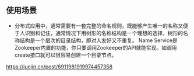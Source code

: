 
## 使用场景

- 分布式应用中，通常需要有一套完整的命名规则，既能够产生唯一的名称又便于人识别和记住，通常情况下用树形的名称结构是一个理想的选择，树形的名称结构是一个层次的目录结构，即对人友好又不重复。
Name Service是Zookeeper内置的功能，你只要调用Zookeeper的API就能实现。如调用create接口就可以很容易创建一个目录节点。


https://juejin.cn/post/6911981919974457358
